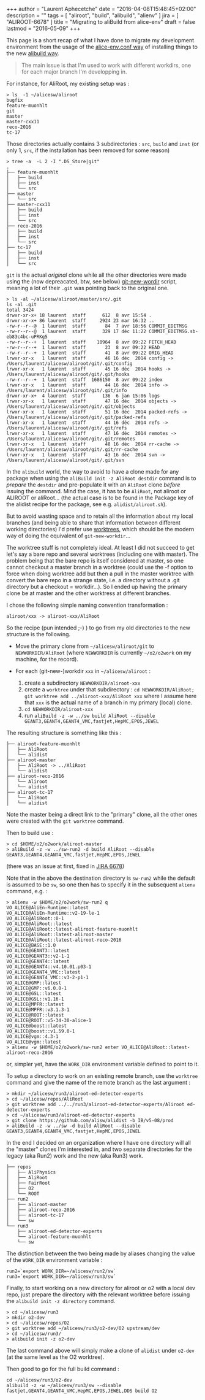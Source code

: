 +++
author = "Laurent Aphecetche"
date = "2016-04-08T15:48:45+02:00"
description = ""
tags = [ "aliroot", "build", "alibuild", "alienv" ]
jira = [ "ALIROOT-6678" ]
title = "Migrating to aliBuild from alice-env"
draft = false
lastmod = "2016-05-09"
+++

This page is a short recap of what I have done to migrate my development environment from the usage of the [alice-env.conf way](https://dberzano.github.io/alice/install-aliroot/manual/) of installing things to the new [alibuild way](https://dberzano.github.io/alice/alibuild).

> The main issue is that I'm used to work with different workdirs, one for each major branch I'm developping in.

For instance, for AliRoot, my existing setup was :

```
> ls  -1 ~/alicesw/aliroot
bugfix
feature-muonhlt
git
master
master-cxx11
reco-2016
tc-17
```

Those directories actually contains 3 subdirectories : `src`, `build` and `inst` (or only 1, `src`, if the installation has been removed for some reason)

```
> tree -a  -L 2 -I ".DS_Store|git"
.
├── feature-muonhlt
│   ├── build
│   ├── inst
│   └── src
├── master
│   └── src
├── master-cxx11
│   ├── build
│   ├── inst
│   └── src
├── reco-2016
│   ├── build
│   ├── inst
│   └── src
├── tc-17
│   ├── build
│   ├── inst
│   └── src
```

`git` is the actual _original_ clone while all the other directories were made using the (now depreacated, btw, see below) [git-new-wordir](http://nuclearsquid.com/writings/git-new-workdir/) script, meaning a lot of their `.git` was pointing back to the original one.

```
> ls -al ~/alicesw/aliroot/master/src/.git
ls -al .git
total 3424
drwxr-xr-x+ 18 laurent  staff      612  8 avr 15:54 .
drwxr-xr-x+ 86 laurent  staff     2924 23 mar 16:32 ..
-rw-r--r--@  1 laurent  staff       84  7 avr 18:56 COMMIT_EDITMSG
-rw-r--r--@  1 laurent  staff      329 17 déc 11:22 COMMIT_EDITMSG.sb-eb83c4bc-uPRKg5
-rw-r--r--+  1 laurent  staff    10964  8 avr 09:22 FETCH_HEAD
-rw-r--r--+  1 laurent  staff       23  8 avr 09:22 HEAD
-rw-r--r--+  1 laurent  staff       41  8 avr 09:22 ORIG_HEAD
lrwxr-xr-x   1 laurent  staff       46 16 déc  2014 config -> /Users/laurent/alicesw/aliroot/git/.git/config
lrwxr-xr-x   1 laurent  staff       45 16 déc  2014 hooks -> /Users/laurent/alicesw/aliroot/git/.git/hooks
-rw-r--r--+  1 laurent  staff  1686150  8 avr 09:22 index
lrwxr-xr-x   1 laurent  staff       44 16 déc  2014 info -> /Users/laurent/alicesw/aliroot/git/.git/info
drwxr-xr-x+  4 laurent  staff      136  6 jan 15:06 logs
lrwxr-xr-x   1 laurent  staff       47 16 déc  2014 objects -> /Users/laurent/alicesw/aliroot/git/.git/objects
lrwxr-xr-x   1 laurent  staff       51 16 déc  2014 packed-refs -> /Users/laurent/alicesw/aliroot/git/.git/packed-refs
lrwxr-xr-x   1 laurent  staff       44 16 déc  2014 refs -> /Users/laurent/alicesw/aliroot/git/.git/refs
lrwxr-xr-x   1 laurent  staff       47 16 déc  2014 remotes -> /Users/laurent/alicesw/aliroot/git/.git/remotes
lrwxr-xr-x   1 laurent  staff       48 16 déc  2014 rr-cache -> /Users/laurent/alicesw/aliroot/git/.git/rr-cache
lrwxr-xr-x   1 laurent  staff       43 16 déc  2014 svn -> /Users/laurent/alicesw/aliroot/git/.git/svn
```

In the `alibuild` world, the way to avoid to have a clone made for any package when using the `aliBuild init -z AliRoot destdir` command is to *prepare* the `destdir` and pre-populate it with an `AliRoot` clone *before* issuing the command. Mind the case, it has to be `AliRoot`, not aliroot or ALIROOT or aliRoot... (the actual case is to be found in the Package key of the alidist recipe for the package, see e.g. `alidist/aliroot.sh`).

But to avoid wasting space and to retain all the information about my local branches (and being able to share that information between different working directories) I'd prefer use [worktrees](https://git-scm.com/docs/git-worktree), which should be the modern way of doing the equivalent of `git-new-workdir`...

The worktree stuff is not completely ideal. At least I did not succeed to get let's say a bare repo and several worktrees (including one with master). The problem being that the bare repo is itself considered at master, so one cannot checkout a master branch in a worktree (could use the -f option to force when doing worktree add but then a pull in the master worktree with convert the bare repo in a strange state, i.e. a directory without a .git directory but a checkout = workdir...). So I ended up having the primary clone be at master and the other worktress at different branches.

I chose the following simple naming convention transformation :

```
aliroot/xxx -> aliroot-xxx/AliRoot
```

So the recipe (pun intended ;-) ) to go from my old directories to the new structure is the following.

- Move the primary clone from `~/alicesw/aliroot/git` to `NEWWORKDIR/AliRoot` (where `NEWWORKDIR` is currently `~/o2/o2work` on my machine, for the record).

- For each (git-new-)workdir `xxx` in `~/alicesw/aliroot` :

  1. create a subdirectory `NEWWORKDIR/aliroot-xxx`
  2. create a `worktree` under that subdirectory :
  `cd NEWWORKDIR/AliRoot; git worktree add ../aliroot-xxx/AliRoot xxx` where I assume here that `xxx` is the actual name of a branch in my primary (local) clone.
  3. `cd NEWWORKDIR/aliroot-xxx`
  4. run `aliBuild -z -w ../sw build AliRoot --disable GEANT3,GEANT4,GEANT4_VMC,fastjet,HepMC,EPOS,JEWEL`

The resulting structure is something like this :

```
├── aliroot-feature-muonhlt
│   ├── AliRoot
│   └── alidist
├── aliroot-master
│   ├── AliRoot -> ../AliRoot
│   └── alidist
├── aliroot-reco-2016
│   └── Aliroot
│   └── alidist
├── aliroot-tc-17
│   └── AliRoot
│   └── alidist
```

Note the master being a direct link to the "primary" clone, all the other ones were created with the `git worktree` command.

Then to build use : 

```
> cd $HOME/o2/o2work/aliroot-master
> aliBuild -z -w ../sw-run2 -d build AliRoot --disable GEANT3,GEANT4,GEANT4_VMC,fastjet,HepMC,EPOS,JEWEL
```

(there was an issue at first, fixed in [JIRA 6678](https://alice.its.cern.ch/jira/browse/ALIROOT-6678))

Note that in the above the destination directory is `sw-run2` while the default is assumed to be `sw`, so one then has
to specify it in the subsequent `alienv` command, e.g. :

```
> alienv -w $HOME/o2/o2work/sw-run2 q
VO_ALICE@AliEn-Runtime::latest
VO_ALICE@AliEn-Runtime::v2-19-le-1
VO_ALICE@AliRoot::0-1
VO_ALICE@AliRoot::latest
VO_ALICE@AliRoot::latest-aliroot-feature-muonhlt
VO_ALICE@AliRoot::latest-aliroot-master
VO_ALICE@AliRoot::latest-aliroot-reco-2016
VO_ALICE@BASE::1.0
VO_ALICE@GEANT3::latest
VO_ALICE@GEANT3::v2-1-1
VO_ALICE@GEANT4::latest
VO_ALICE@GEANT4::v4.10.01.p03-1
VO_ALICE@GEANT4_VMC::latest
VO_ALICE@GEANT4_VMC::v3-2-p1-1
VO_ALICE@GMP::latest
VO_ALICE@GMP::v6.0.0-1
VO_ALICE@GSL::latest
VO_ALICE@GSL::v1.16-1
VO_ALICE@MPFR::latest
VO_ALICE@MPFR::v3.1.3-1
VO_ALICE@ROOT::latest
VO_ALICE@ROOT::v5-34-30-alice-1
VO_ALICE@boost::latest
VO_ALICE@boost::v1.59.0-1
VO_ALICE@vgm::4.3-1
VO_ALICE@vgm::latest
> alienv -w $HOME/o2/o2work/sw-run2 enter VO_ALICE@AliRoot::latest-aliroot-reco-2016
```

or, simpler yet, have the `WORK_DIR` environment variable defined to point to it.

To setup a directory to work on an existing remote branch, use the `worktree` command and give the name of the remote
branch as the last argument :  

```
> mkdir ~/alicesw/run3/aliroot-ed-detector-experts
> cd ~/alicesw/repos/AliRoot 
> git worktree add ../../run3/aliroot-ed-detector-experts/Aliroot ed-detector-experts
> cd ~/alicesw/run3/aliroot-ed-detector-experts
> git clone https://github.com/alisw/alidist -b IB/v5-08/prod
> aliBuild -z -w ../sw -d build AliRoot --disable GEANT3,GEANT4,GEANT4_VMC,fastjet,HepMC,EPOS,JEWEL
```

In the end I decided on an organization where I have one directory will all the "master" clones I'm interested in, and
 two separate directories for the legacy (aka Run2) work and the new (aka Run3) work.

```
├── repos
│   ├── AliPhysics
│   ├── AliRoot
│   ├── FairRoot
│   ├── O2
│   └── ROOT
├── run2
│   ├── aliroot-master
│   ├── aliroot-reco-2016
│   ├── aliroot-tc-17
│   └── sw
└── run3
    ├── aliroot-ed-detector-experts
    └── aliroot-feature-muonhlt
    └── sw
```

The distinction between the two being made by aliases changing the value of the `WORK_DIR` environment variable :

```
run2=`export WORK_DIR=~/alicesw/run2/sw`
run3=`export WORK_DIR=~/alicesw/run3/sw`
```

Finally, to start working on a new directory for aliroot or o2 with a local dev repo, just prepare the directory with
the relevant worktree before issuing the `alibuild init -z directory` command.

```
> cd ~/alicesw/run3
> mkdir o2-dev
> cd ~/alicesw/repos/O2
> git worktree add ~/alicesw/run3/o2-dev/O2 upstream/dev
> cd ~/alicesw/run3/
> alibuild init -z o2-dev
```

The last command above will simply make a clone of `alidist` under `o2-dev` (at the same level as the O2 worktree).

Then good to go for the full build command :

```
cd ~/alicesw/run3/o2-dev
alibuild -z -w ~/alicesw/run3/sw --disable fastjet,GEANT4,GEANT4_VMC,HepMC,EPOS,JEWEL,DDS build O2
```
